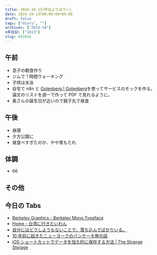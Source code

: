 ```yaml
---
title: 2024-10-13[昨日よりはマシ]
date: 2024-10-13T00:00:00+09:00
draft: false
tags: ["diary", ""]
archives: ["2024-10"]
n年日記: ["1013"]
slug: 693916
---
```


## 午前

- 息子の朝食作り
- ジムで 1 時間ウォーキング
- 子供は水泳
- 自宅で n8n と [Gotenberg | Gotenberg](https://gotenberg.dev/)を使ってサービスのモックを作る。論文のリストを週一で作って PDF で見れるように。
- 奥さんの誕生日が近いので銚子丸で昼食

## 午後

- 昼寝
- 夕方公園に
- 昼食べすぎたのか、やや胃もたれ

## 体調

- 66

## その他

## 今日の Tabs

- [Berkeley Graphics - Berkeley Mono Typeface](https://berkeleygraphics.com/typefaces/berkeley-mono/)
- [Home - 台湾に行きたいわん](https://taiwanikitai.com/)
- [自分にはどうしようもないことで、落ち込んでばかりいる。](https://fujipon.hatenadiary.jp/entry/2024/10/08/233000)
- [10 年前に起きたニューヨークのパンケーキ屋の話](https://world.hey.com/shoho/10-d70ddb6d)
- [iOS ショートカットでデータを恒久的に保存する方法 | The Strange Storage](https://www.storange.jp/2024/08/data-jar-app.html)
